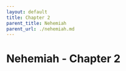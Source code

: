 ```yaml
---
layout: default
title: Chapter 2
parent_title: Nehemiah
parent_url: ./nehemiah.md
---
```


# Nehemiah - Chapter 2
